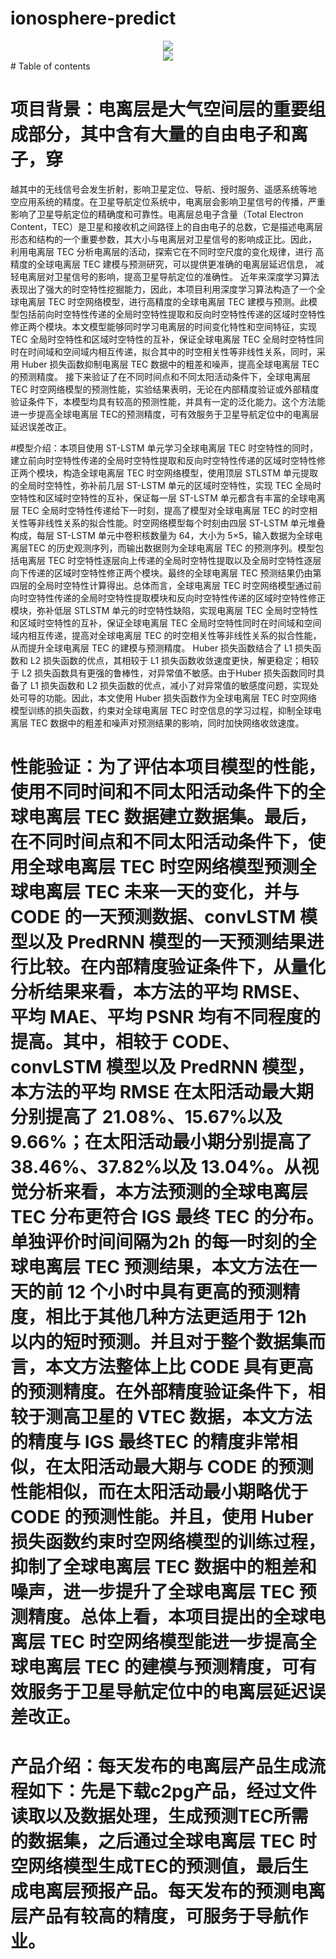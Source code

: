 # ionosphere-predict
<div align="center"> <img src="https://github-readme-stats.vercel.app/api?username=Gnss406ionosphere&show_icons=true&theme=tokyonight" /> </div>
<div align="center"> <img src="https://profile-counter.glitch.me/Gnss406ionosphere/count.svg" /> </div>
# Table of contents

# 项目背景：电离层是大气空间层的重要组成部分，其中含有大量的自由电子和离子，穿
越其中的无线信号会发生折射，影响卫星定位、导航、授时服务、遥感系统等地
空应用系统的精度。在卫星导航定位系统中，电离层会影响卫星信号的传播，严重影响了卫星导航定位的精确度和可靠性。电离层总电子含量（Total Electron Content，TEC）是卫星和接收机之间路径上的自由电子的总数，它是描述电离层形态和结构的一个重要参数，其大小与电离层对卫星信号的影响成正比。因此，
利用电离层 TEC 分析电离层的活动，探索它在不同时空尺度的变化规律，进行
高精度的全球电离层 TEC 建模与预测研究，可以提供更准确的电离层延迟信息，
减轻电离层对卫星信号的影响，提高卫星导航定位的准确性。
近年来深度学习算法表现出了强大的时空特性挖掘能力，因此，本项目利用深度学习算法构造了一个全球电离层 TEC 时空网络模型，进行高精度的全球电离层 TEC 建模与预测。此模型包括前向时空特性传递的全局时空特性提取和反向时空特性传递的区域时空特性修正两个模块。本文模型能够同时学习电离层的时间变化特性和空间特征，实现 TEC 全局时空特性和区域时空特性的互补，保证全球电离层 TEC 全局时空特性同时在时间域和空间域内相互传递，拟合其中的时空相关性等非线性关系，同时，采用 Huber 损失函数抑制电离层 TEC 数据中的粗差和噪声，提高全球电离层 TEC 的预测精度。
接下来验证了在不同时间点和不同太阳活动条件下，全球电离层 TEC 时空网络模型的预测性能，实验结果表明，无论在内部精度验证或外部精度验证条件下，本模型均具有较高的预测性能，并具有一定的泛化能力。这个方法能进一步提高全球电离层 TEC的预测精度，可有效服务于卫星导航定位中的电离层延迟误差改正。

#模型介绍：本项目使用 ST-LSTM 单元学习全球电离层 TEC 时空特性的同时，建立前向时空特性传递的全局时空特性提取和反向时空特性传递的区域时空特性修正两个模块，构造全球电离层 TEC 时空网络模型，使用顶层 STLSTM 单元提取的全局时空特性，弥补前几层 ST-LSTM 单元的区域时空特性，实现 TEC 全局时空特性和区域时空特性的互补，保证每一层 ST-LSTM 单元都含有丰富的全球电离层 TEC 全局时空特性传递给下一时刻，提高了模型对全球电离层 TEC 的时空相关性等非线性关系的拟合性能。时空网络模型每个时刻由四层 ST-LSTM 单元堆叠构成，每层 ST-LSTM 单元中卷积核数量为 64，大小为 5×5，输入数据为全球电离层TEC 的历史观测序列，而输出数据则为全球电离层 TEC 的预测序列。模型包括电离层 TEC 时空特性逐层向上传递的全局时空特性提取以及全局时空特性逐层向下传递的区域时空特性修正两个模块。最终的全球电离层 TEC 预测结果仍由第四层的全局时空特性计算得出。总体而言，全球电离层 TEC 时空网络模型通过前向时空特性传递的全局时空特性提取模块和反向时空特性传递的区域时空特性修正模块，弥补低层 STLSTM 单元的时空特性缺陷，实现电离层 TEC 全局时空特性和区域时空特性的互补，保证全球电离层 TEC 全局时空特性同时在时间域和空间域内相互传递，提高对全球电离层 TEC 的时空相关性等非线性关系的拟合性能，从而提升全球电离层 TEC 的建模与预测精度。
Huber 损失函数结合了 L1 损失函数和 L2 损失函数的优点，其相较于 L1 损失函数收敛速度更快，解更稳定；相较于 L2 损失函数具有更强的鲁棒性，对异常值不敏感。由于Huber 损失函数同时具备了 L1 损失函数和 L2 损失函数的优点，减小了对异常值的敏感度问题，实现处处可导的功能。因此，本文使用 Huber 损失函数作为全球电离层 TEC 时空网络模型训练的损失函数，约束对全球电离层 TEC 时空信息的学习过程，抑制全球电离层 TEC 数据中的粗差和噪声对预测结果的影响，同时加快网络收敛速度。

# 性能验证：为了评估本项目模型的性能，使用不同时间和不同太阳活动条件下的全球电离层 TEC 数据建立数据集。最后，在不同时间点和不同太阳活动条件下，使用全球电离层 TEC 时空网络模型预测全球电离层 TEC 未来一天的变化，并与CODE 的一天预测数据、convLSTM 模型以及 PredRNN 模型的一天预测结果进行比较。在内部精度验证条件下，从量化分析结果来看，本方法的平均 RMSE、平均 MAE、平均 PSNR 均有不同程度的提高。其中，相较于 CODE、convLSTM 模型以及 PredRNN 模型，本方法的平均 RMSE 在太阳活动最大期分别提高了 21.08%、15.67%以及 9.66%；在太阳活动最小期分别提高了 38.46%、37.82%以及 13.04%。从视觉分析来看，本方法预测的全球电离层 TEC 分布更符合 IGS 最终 TEC 的分布。单独评价时间间隔为2h 的每一时刻的全球电离层 TEC 预测结果，本文方法在一天的前 12 个小时中具有更高的预测精度，相比于其他几种方法更适用于 12h 以内的短时预测。并且对于整个数据集而言，本文方法整体上比 CODE 具有更高的预测精度。在外部精度验证条件下，相较于测高卫星的 VTEC 数据，本文方法的精度与 IGS 最终TEC 的精度非常相似，在太阳活动最大期与 CODE 的预测性能相似，而在太阳活动最小期略优于 CODE 的预测性能。并且，使用 Huber 损失函数约束时空网络模型的训练过程，抑制了全球电离层 TEC 数据中的粗差和噪声，进一步提升了全球电离层 TEC 预测精度。总体上看，本项目提出的全球电离层 TEC 时空网络模型能进一步提高全球电离层 TEC 的建模与预测精度，可有效服务于卫星导航定位中的电离层延迟误差改正。

# 产品介绍：每天发布的电离层产品生成流程如下：先是下载c2pg产品，经过文件读取以及数据处理，生成预测TEC所需的数据集，之后通过全球电离层 TEC 时空网络模型生成TEC的预测值，最后生成电离层预报产品。每天发布的预测电离层产品有较高的精度，可服务于导航作业。

